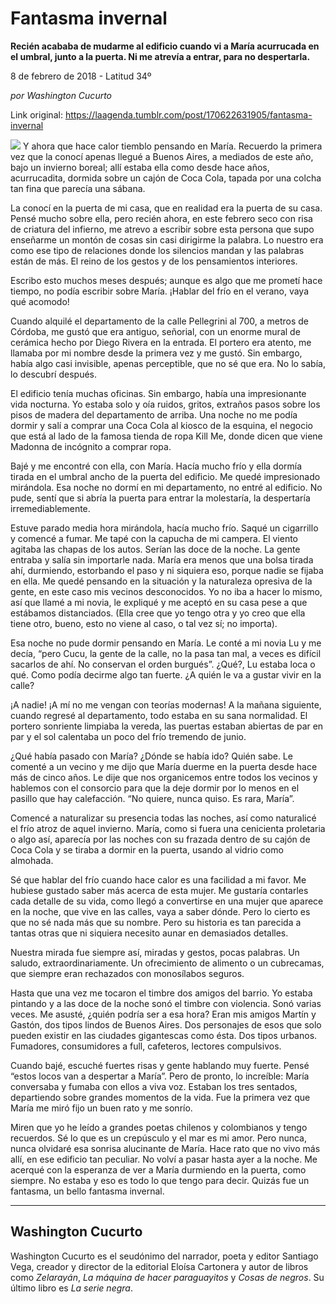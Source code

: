 # Fantasma invernal

**Recién acababa de mudarme al edificio cuando vi a María acurrucada en el umbral, junto a la puerta. Ni me atrevía a entrar, para no despertarla.**

8 de febrero de 2018 - Latitud 34º

_por Washington Cucurto_

Link original: https://laagenda.tumblr.com/post/170622631905/fantasma-invernal

![](https://64.media.tumblr.com/dd0662044cc7fde2f74a4f72c5327aea/tumblr_inline_pk0e7sDDbL1t6q87u_500.jpg)
Y ahora que hace calor tiemblo pensando en María. Recuerdo la primera vez que la conocí apenas llegué a Buenos Aires, a mediados de este año, bajo un invierno boreal; allí estaba ella como desde hace años, acurrucadita, dormida sobre un cajón de Coca Cola, tapada por una colcha tan fina que parecía una sábana. 

La conocí en la puerta de mi casa, que en realidad era la puerta de su casa. Pensé mucho sobre ella, pero recién ahora, en este febrero seco con risa de criatura del infierno, me atrevo a escribir sobre esta persona que supo enseñarme un montón de cosas sin casi dirigirme la palabra. Lo nuestro era como ese tipo de relaciones donde los silencios mandan y las palabras están de más. El reino de los gestos y de los pensamientos interiores. 

Escribo esto muchos meses después; aunque es algo que me prometí hace tiempo, no podía escribir sobre María. ¡Hablar del frío en el verano, vaya qué acomodo! 

Cuando alquilé el departamento de la calle Pellegrini al 700, a metros de Córdoba, me gustó que era antiguo, señorial, con un enorme mural de cerámica hecho por Diego Rivera en la entrada. El portero era atento, me llamaba por mi nombre desde la primera vez y me gustó. Sin embargo, había algo casi invisible, apenas perceptible, que no sé que era. No lo sabía, lo descubrí después. 

El edificio tenía muchas oficinas. Sin embargo, había una impresionante vida nocturna. Yo estaba solo y oía ruidos, gritos, extraños pasos sobre los pisos de madera del departamento de arriba. Una noche no me podía dormir y salí a comprar una Coca Cola al kiosco de la esquina, el negocio que está al lado de la famosa tienda de ropa Kill Me, donde dicen que viene Madonna de incógnito a comprar ropa. 

Bajé y me encontré con ella, con María. Hacía mucho frío y ella dormía tirada en el umbral ancho de la puerta del edificio. Me quedé impresionado mirándola. Esa noche no dormí en mi departamento, no entré al edificio. No pude, sentí que si abría la puerta para entrar la molestaría, la despertaría irremediablemente. 

Estuve parado media hora mirándola, hacía mucho frío. Saqué un cigarrillo y comencé a fumar. Me tapé con la capucha de mi campera. El viento agitaba las chapas de los autos. Serían las doce de la noche. La gente entraba y salía sin importarle nada. María era menos que una bolsa tirada ahí, durmiendo, estorbando el paso y ni siquiera eso, porque nadie se fijaba en ella. Me quedé pensando en la situación y la naturaleza opresiva de la gente, en este caso mis vecinos desconocidos. Yo no iba a hacer lo mismo, así que llamé a mi novia, le expliqué y me aceptó en su casa pese a que estábamos distanciados. (Ella cree que yo tengo otra y yo creo que ella tiene otro, bueno, esto no viene al caso, o tal vez sí; no importa). 

Esa noche no pude dormir pensando en María. Le conté a mi novia Lu y me decía, “pero Cucu, la gente de la calle, no la pasa tan mal, a veces es difícil sacarlos de ahí. No conservan el orden burgués”. ¿Qué?, Lu estaba loca o qué. Como podía decirme algo tan fuerte. ¿A quién le va a gustar vivir en la calle? 

¡A nadie! ¡A mí no me vengan con teorías modernas! A la mañana siguiente, cuando regresé al departamento, todo estaba en su sana normalidad. El portero sonriente limpiaba la vereda, las puertas estaban abiertas de par en par y el sol calentaba un poco del frío tremendo de junio. 

¿Qué había pasado con María? ¿Dónde se había ido? Quién sabe. Le comenté a un vecino y me dijo que María duerme en la puerta desde hace más de cinco años. Le dije que nos organicemos entre todos los vecinos y hablemos con el consorcio para que la deje dormir por lo menos en el pasillo que hay calefacción. “No quiere, nunca quiso. Es rara, María”. 


Comencé a naturalizar su presencia todas las noches, así como naturalicé el frío atroz de aquel invierno. María, como si fuera una cenicienta proletaria o algo así, aparecía por las noches con su frazada dentro de su cajón de Coca Cola y se tiraba a dormir en la puerta, usando al vidrio como almohada. 

Sé que hablar del frío cuando hace calor es una facilidad a mi favor. Me hubiese gustado saber más acerca de esta mujer. Me gustaría contarles cada detalle de su vida, como llegó a convertirse en una mujer que aparece en la noche, que vive en las calles, vaya a saber dónde. Pero lo cierto es que no sé nada más que su nombre. Pero su historia es tan parecida a tantas otras que ni siquiera necesito aunar en demasiados detalles. 

Nuestra mirada fue siempre así, miradas y gestos, pocas palabras. Un saludo, extraordinariamente. Un ofrecimiento de alimento o un cubrecamas, que siempre eran rechazados con monosílabos seguros. 

Hasta que una vez me tocaron el timbre dos amigos del barrio. Yo estaba pintando y a las doce de la noche sonó el timbre con violencia. Sonó varias veces. Me asusté, ¿quién podría ser a esa hora? Eran mis amigos Martín y Gastón, dos tipos lindos de Buenos Aires. Dos personajes de esos que solo pueden existir en las ciudades gigantescas como ésta. Dos tipos urbanos. Fumadores, consumidores a full, cafeteros, lectores compulsivos. 

Cuando bajé, escuché fuertes risas y gente hablando muy fuerte. Pensé “estos locos van a despertar a María”. Pero de pronto, lo increíble: María conversaba y fumaba con ellos a viva voz. Estaban los tres sentados, departiendo sobre grandes momentos de la vida. Fue la primera vez que María me miró fijo un buen rato y me sonrío. 

Miren que yo he leído a grandes poetas chilenos y colombianos y tengo recuerdos. Sé lo que es un crepúsculo y el mar es mi amor. Pero nunca, nunca olvidaré esa sonrisa alucinante de María. Hace rato que no vivo más allí, en ese edificio tan peculiar. No volví a pasar hasta ayer a la noche. Me acerqué con la esperanza de ver a María durmiendo en la puerta, como siempre. No estaba y eso es todo lo que tengo para decir. Quizás fue un fantasma, un bello fantasma invernal. 

  




---

 Washington Cucurto
-------------------

 Washington Cucurto es el seudónimo del narrador, poeta y editor Santiago Vega, creador y director de la editorial Eloísa Cartonera y autor de libros como *Zelarayán*, *La máquina de hacer paraguayitos* y *Cosas de negros*. Su último libro es *La serie negra*.

